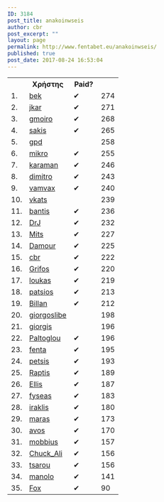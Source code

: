 ```yaml
---
ID: 3184
post_title: anakoinwseis
author: cbr
post_excerpt: ""
layout: page
permalink: http://www.fentabet.eu/anakoinwseis/
published: true
post_date: 2017-08-24 16:53:04
---
```

<table class="pool-ranking ranking-shortcode">
<tbody>
<tr>
<th class="user" style="width: 24px;"></th>
<th style="width: 78px;">Χρήστης</th>
<th style="width: 46px;">Paid?</th>
</tr>
<tr class="even">
<td style="width: 24px;">1.</td>
<td style="width: 78px;"><a href="http://www.fentabet.eu/nea-ligas/?user=24">bek</a></td>
<td class="num-predictions" style="width: 46px;">✔</td>
<td class="ranking score" style="width: 28px;">274</td>
</tr>
<tr class="odd">
<td style="width: 24px;">2.</td>
<td style="width: 78px;"><a href="http://www.fentabet.eu/nea-ligas/?user=28">jkar</a></td>
<td class="num-predictions" style="width: 46px;">✔</td>
<td class="ranking score" style="width: 28px;">271</td>
</tr>
<tr class="even">
<td style="width: 24px;">3.</td>
<td style="width: 78px;"><a href="http://www.fentabet.eu/nea-ligas/?user=33">gmoiro</a></td>
<td class="num-predictions" style="width: 46px;">✔</td>
<td class="ranking score" style="width: 28px;">268</td>
</tr>
<tr class="odd">
<td style="width: 24px;">4.</td>
<td style="width: 78px;"><a href="http://www.fentabet.eu/nea-ligas/?user=35">sakis</a></td>
<td class="num-predictions" style="width: 46px;">✔</td>
<td class="ranking score" style="width: 28px;">265</td>
</tr>
<tr class="even">
<td style="width: 24px;">5.</td>
<td style="width: 78px;"><a href="http://www.fentabet.eu/nea-ligas/?user=15">gpd</a></td>
<td class="num-predictions" style="width: 46px;"></td>
<td class="ranking score" style="width: 28px;">258</td>
</tr>
<tr class="odd">
<td style="width: 24px;">6.</td>
<td style="width: 78px;"><a href="http://www.fentabet.eu/nea-ligas/?user=30">mikro</a></td>
<td class="num-predictions" style="width: 46px;">✔</td>
<td class="ranking score" style="width: 28px;">255</td>
</tr>
<tr class="even">
<td style="width: 24px;">7.</td>
<td style="width: 78px;"><a href="http://www.fentabet.eu/nea-ligas/?user=31">karaman</a></td>
<td class="num-predictions" style="width: 46px;">✔</td>
<td class="ranking score" style="width: 28px;">246</td>
</tr>
<tr class="odd">
<td style="width: 24px;">8.</td>
<td style="width: 78px;"><a href="http://www.fentabet.eu/nea-ligas/?user=43">dimitro</a></td>
<td class="num-predictions" style="width: 46px;">✔</td>
<td class="ranking score" style="width: 28px;">243</td>
</tr>
<tr class="even">
<td style="width: 24px;">9.</td>
<td style="width: 78px;"><a href="http://www.fentabet.eu/nea-ligas/?user=39">vamvax</a></td>
<td class="num-predictions" style="width: 46px;">✔</td>
<td class="ranking score" style="width: 28px;">240</td>
</tr>
<tr class="odd">
<td style="width: 24px;">10.</td>
<td style="width: 78px;"><a href="http://www.fentabet.eu/nea-ligas/?user=11">vkats</a></td>
<td class="num-predictions" style="width: 46px;"></td>
<td class="ranking score" style="width: 28px;">239</td>
</tr>
<tr class="even">
<td style="width: 24px;">11.</td>
<td style="width: 78px;"><a href="http://www.fentabet.eu/nea-ligas/?user=37">bantis</a></td>
<td class="num-predictions" style="width: 46px;">✔</td>
<td class="ranking score" style="width: 28px;">236</td>
</tr>
<tr class="odd">
<td style="width: 24px;">12.</td>
<td style="width: 78px;"><a href="http://www.fentabet.eu/nea-ligas/?user=6">DrJ</a></td>
<td class="num-predictions" style="width: 46px;">✔</td>
<td class="ranking score" style="width: 28px;">232</td>
</tr>
<tr class="even">
<td style="width: 24px;">13.</td>
<td style="width: 78px;"><a href="http://www.fentabet.eu/nea-ligas/?user=17">Mits</a></td>
<td class="num-predictions" style="width: 46px;">✔</td>
<td class="ranking score" style="width: 28px;">227</td>
</tr>
<tr class="odd">
<td style="width: 24px;">14.</td>
<td style="width: 78px;"><a href="http://www.fentabet.eu/nea-ligas/?user=42">Damour</a></td>
<td class="num-predictions" style="width: 46px;">✔</td>
<td class="ranking score" style="width: 28px;">225</td>
</tr>
<tr class="even">
<td style="width: 24px;">15.</td>
<td style="width: 78px;"><a href="http://www.fentabet.eu/nea-ligas/?user=1">cbr</a></td>
<td class="num-predictions" style="width: 46px;">✔</td>
<td class="ranking score" style="width: 28px;">222</td>
</tr>
<tr class="odd">
<td style="width: 24px;">16.</td>
<td style="width: 78px;"><a href="http://www.fentabet.eu/nea-ligas/?user=7">Grifos</a></td>
<td class="num-predictions" style="width: 46px;">✔</td>
<td class="ranking score" style="width: 28px;">220</td>
</tr>
<tr class="even">
<td style="width: 24px;">17.</td>
<td style="width: 78px;"><a href="http://www.fentabet.eu/nea-ligas/?user=45">loukas</a></td>
<td class="num-predictions" style="width: 46px;">✔</td>
<td class="ranking score" style="width: 28px;">219</td>
</tr>
<tr class="odd">
<td style="width: 24px;">18.</td>
<td style="width: 78px;"><a href="http://www.fentabet.eu/nea-ligas/?user=46">patsios</a></td>
<td class="num-predictions" style="width: 46px;">✔</td>
<td class="ranking score" style="width: 28px;">213</td>
</tr>
<tr class="even">
<td style="width: 24px;">19.</td>
<td style="width: 78px;"><a href="http://www.fentabet.eu/nea-ligas/?user=41">Billan</a></td>
<td class="num-predictions" style="width: 46px;">✔</td>
<td class="ranking score" style="width: 28px;">212</td>
</tr>
<tr class="odd">
<td style="width: 24px;">20.</td>
<td style="width: 78px;"><a href="http://www.fentabet.eu/nea-ligas/?user=18">giorgoslibe</a></td>
<td class="num-predictions" style="width: 46px;"></td>
<td class="ranking score" style="width: 28px;">198</td>
</tr>
<tr class="even">
<td style="width: 24px;">21.</td>
<td style="width: 78px;"><a href="http://www.fentabet.eu/nea-ligas/?user=21">giorgis</a></td>
<td class="num-predictions" style="width: 46px;"></td>
<td class="ranking score" style="width: 28px;">196</td>
</tr>
<tr class="odd">
<td style="width: 24px;">22.</td>
<td style="width: 78px;"><a href="http://www.fentabet.eu/nea-ligas/?user=12">Paltoglou</a></td>
<td class="num-predictions" style="width: 46px;">✔</td>
<td class="ranking score" style="width: 28px;">196</td>
</tr>
<tr class="even">
<td style="width: 24px;">23.</td>
<td style="width: 78px;"><a href="http://www.fentabet.eu/nea-ligas/?user=5">fenta</a></td>
<td class="num-predictions" style="width: 46px;">✔</td>
<td class="ranking score" style="width: 28px;">195</td>
</tr>
<tr class="odd">
<td style="width: 24px;">24.</td>
<td style="width: 78px;"><a href="http://www.fentabet.eu/nea-ligas/?user=44">petsis</a></td>
<td class="num-predictions" style="width: 46px;">✔</td>
<td class="ranking score" style="width: 28px;">193</td>
</tr>
<tr class="even">
<td style="width: 24px;">25.</td>
<td style="width: 78px;"><a href="http://www.fentabet.eu/nea-ligas/?user=9">Raptis</a></td>
<td class="num-predictions" style="width: 46px;">✔</td>
<td class="ranking score" style="width: 28px;">189</td>
</tr>
<tr class="odd">
<td style="width: 24px;">26.</td>
<td style="width: 78px;"><a href="http://www.fentabet.eu/nea-ligas/?user=34">Ellis</a></td>
<td class="num-predictions" style="width: 46px;">✔</td>
<td class="ranking score" style="width: 28px;">187</td>
</tr>
<tr class="even">
<td style="width: 24px;">27.</td>
<td style="width: 78px;"><a href="http://www.fentabet.eu/nea-ligas/?user=13">fyseas</a></td>
<td class="num-predictions" style="width: 46px;">✔</td>
<td class="ranking score" style="width: 28px;">183</td>
</tr>
<tr class="odd">
<td style="width: 24px;">28.</td>
<td style="width: 78px;"><a href="http://www.fentabet.eu/nea-ligas/?user=19">iraklis</a></td>
<td class="num-predictions" style="width: 46px;">✔</td>
<td class="ranking score" style="width: 28px;">180</td>
</tr>
<tr class="even">
<td style="width: 24px;">29.</td>
<td style="width: 78px;"><a href="http://www.fentabet.eu/nea-ligas/?user=47">maras</a></td>
<td class="num-predictions" style="width: 46px;">✔</td>
<td class="ranking score" style="width: 28px;">173</td>
</tr>
<tr class="odd">
<td style="width: 24px;">30.</td>
<td style="width: 78px;"><a href="http://www.fentabet.eu/nea-ligas/?user=38">avos</a></td>
<td class="num-predictions" style="width: 46px;">✔</td>
<td class="ranking score" style="width: 28px;">170</td>
</tr>
<tr class="even">
<td style="width: 24px;">31.</td>
<td style="width: 78px;"><a href="http://www.fentabet.eu/nea-ligas/?user=16">mobbius</a></td>
<td class="num-predictions" style="width: 46px;">✔</td>
<td class="ranking score" style="width: 28px;">157</td>
</tr>
<tr class="odd">
<td style="width: 24px;">32.</td>
<td style="width: 78px;"><a href="http://www.fentabet.eu/nea-ligas/?user=23">Chuck_Ali</a></td>
<td class="num-predictions" style="width: 46px;">✔</td>
<td class="ranking score" style="width: 28px;">156</td>
</tr>
<tr class="even">
<td style="width: 24px;">33.</td>
<td style="width: 78px;"><a href="http://www.fentabet.eu/nea-ligas/?user=29">tsarou</a></td>
<td class="num-predictions" style="width: 46px;">✔</td>
<td class="ranking score" style="width: 28px;">156</td>
</tr>
<tr class="odd">
<td style="width: 24px;">34.</td>
<td style="width: 78px;"><a href="http://www.fentabet.eu/nea-ligas/?user=32">manolo</a></td>
<td class="num-predictions" style="width: 46px;">✔</td>
<td class="ranking score" style="width: 28px;">141</td>
</tr>
<tr class="even">
<td style="width: 24px;">35.</td>
<td style="width: 78px;"><a href="http://www.fentabet.eu/nea-ligas/?user=36">Fox</a></td>
<td class="num-predictions" style="width: 46px;">✔</td>
<td class="ranking score" style="width: 28px;">90</td>
</tr>
</tbody>
</table>
